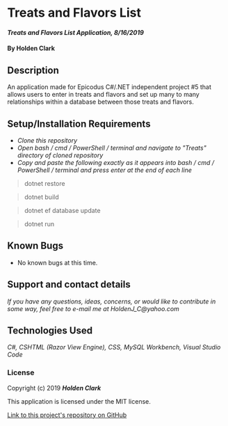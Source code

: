 # Treats and Flavors List

#### _Treats and Flavors List Application, 8/16/2019_

#### By **Holden Clark**

## Description

An application made for Epicodus C#/.NET independent project #5 that allows users to enter in treats and flavors and set up many to many relationships within a database between those treats and flavors.

## Setup/Installation Requirements

* _Clone this repository_
* _Open bash / cmd / PowerShell / terminal and navigate to "Treats" directory of cloned repository_
* _Copy and paste the following exactly as it appears into bash / cmd / PowerShell / terminal and press enter at the end of each line_

> dotnet restore

> dotnet build

> dotnet ef database update

> dotnet run

## Known Bugs
* No known bugs at this time.

## Support and contact details

_If you have any questions, ideas, concerns, or would like to contribute in some way, feel free to e-mail me at HoldenJ_C@yahoo.com_

## Technologies Used
_C#,_
_CSHTML (Razor View Engine),_
_CSS,_
_MySQL Workbench,_
_Visual Studio Code_

### License

Copyright (c) 2019 **_Holden Clark_**

This application is licensed under the MIT license.

[Link to this project's repository on GitHub](https://github.com/HoldenJC/Treats.Solution)